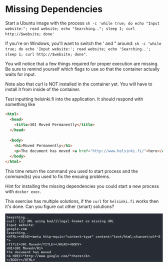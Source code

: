 # Missing Dependencies

Start a Ubuntu image with the process `sh -c 'while true; do echo "Input website:"; read website; echo "Searching.."; sleep 1; curl http://$website; done'`

If you're on Windows, you'll want to switch the ' and " around: `sh -c "while true; do echo 'Input website:'; read website; echo 'Searching..'; sleep 1; curl http://$website; done"`.

You will notice that a few things required for proper execution are missing. Be sure to remind yourself which flags to use so that the container actually waits for input.

Note also that curl is NOT installed in the container yet. You will have to install it from inside of the container.

Test inputting helsinki.fi into the application. It should respond with something like

```html
<html>
  <head>
    <title>301 Moved Permanently</title>
  </head>

  <body>
    <h1>Moved Permanently</h1>
    <p>The document has moved <a href="http://www.helsinki.fi/">here</a>.</p>
  </body>
</html>
```

This time return the command you used to start process and the command(s) you used to fix the ensuing problems.

Hint for installing the missing dependencies you could start a new process with `docker exec`.

This exercise has multiple solutions, if the `curl` for `helsinki.fi` works then it's done. Can you figure out other (smart) solutions?

![04-missing-dep](/assets/04-missing-dep.png)